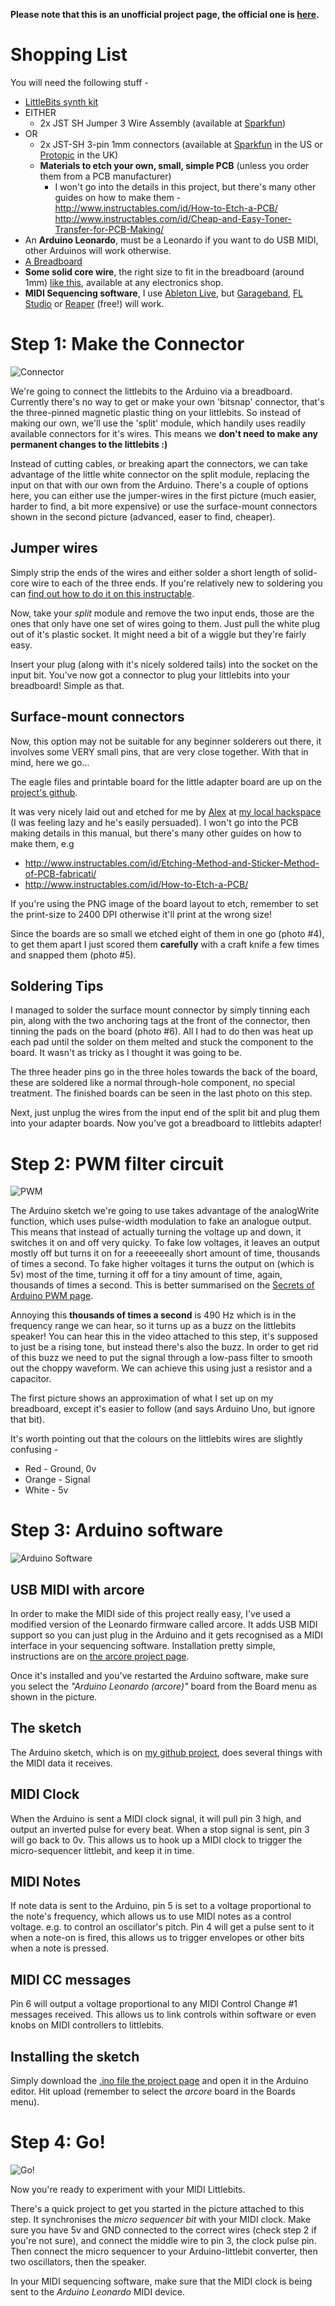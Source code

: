 **Please note that this is an unofficial project page, the official one is [here](http://www.instructables.com/id/USB-MIDI-Littlebits-synth/).**

# Shopping List

You will need the following stuff -

* [LittleBits synth kit](http://littlebits.cc/kits/synth-kit)
* EITHER
  * 2x JST SH Jumper 3 Wire Assembly (available at [Sparkfun](https://www.sparkfun.com/products/10358))
* OR
  * 2x JST-SH 3-pin 1mm connectors (available at [Sparkfun](https://www.sparkfun.com/products/10358) in the US or [Protopic](http://proto-pic.co.uk/connector-1-0mm-horizontal-3-pin/) in the UK)
  * **Materials to etch your own, small, simple PCB** (unless you order them from a PCB manufacturer)
    * I won't go into the details in this project, but there's many other guides on how to make them -
    http://www.instructables.com/id/How-to-Etch-a-PCB/
    http://www.instructables.com/id/Cheap-and-Easy-Toner-Transfer-for-PCB-Making/
* An **Arduino Leonardo**, must be a Leonardo if you want to do USB MIDI, other Arduinos will work otherwise.
* [A Breadboard](http://en.wikipedia.org/wiki/Breadboard)
* **Some solid core wire**, the right size to fit in the breadboard (around 1mm) [like this](http://www.hobbytronics.co.uk/breadboard-wire), available at any electronics shop.
* **MIDI Sequencing software**, I use [Ableton Live](http://www.ableton.com/), but [Garageband](https://www.apple.com/mac/garageband/), [FL Studio](http://www.image-line.com/flstudio/) or [Reaper](http://www.reaper.fm/) (free!) will work.

# Step 1: Make the Connector

![Connector](http://aknuds1.github.io/Littlebits-Arduino/assets/images/connector1.jpg "Connector")

We're going to connect the littlebits to the Arduino via a breadboard. Currently there's no way to get or make your own 'bitsnap' connector, that's the three-pinned magnetic plastic thing on your littlebits. So instead of making our own, we'll use the 'split' module, which handily uses readily available connectors for it's wires. This means we **don't need to make any permanent changes to the littlebits :)**

Instead of cutting cables, or breaking apart the connectors, we can take advantage of the little white connector on the split module, replacing the input on that with our own from the Arduino. There's a couple of options here, you can either use the jumper-wires in the first picture (much easier, harder to find, a bit more expensive) or use the surface-mount connectors shown in the second picture (advanced, easer to find, cheaper).

## Jumper wires

Simply strip the ends of the wires and either solder a short length of solid-core wire to each of the three ends. If you're relatively new to soldering you can [find out how to do it on this instructable](http://www.instructables.com/id/Soldering-wires-together/).

Now, take your *split* module and remove the two input ends, those are the ones that only have one set of wires going to them. Just pull the white plug out of it's plastic socket. It might need a bit of a wiggle but they're fairly easy.

Insert your plug (along with it's nicely soldered tails) into the socket on the input bit. You've now got a connector to plug your littlebits into your breadboard! Simple as that.

## Surface-mount connectors

Now, this option may not be suitable for any beginner solderers out there, it involves some VERY small pins, that are very close together. With that in mind, here we go…

The eagle files and printable board for the little adapter board are up on the [project's github](https://github.com/tub/Littlebits-Arduino/tree/master/adapter-board-files).

It was very nicely laid out and etched for me by [Alex](https://github.com/alexanderhosford) at [my local hackspace](http://www.buildbrighton.com/) (I was feeling lazy and he's easily persuaded). I won't go into the PCB making details in this manual, but there's many other guides on how to make them, e.g

* http://www.instructables.com/id/Etching-Method-and-Sticker-Method-of-PCB-fabricati/
* http://www.instructables.com/id/How-to-Etch-a-PCB/

If you're using the PNG image of the board layout to etch, remember to set the print-size to 2400 DPI otherwise it'll print at the wrong size!

Since the boards are so small we etched eight of them in one go (photo #4), to get them apart I just scored them **carefully** with a craft knife a few times and snapped them (photo #5).

## Soldering Tips

I managed to solder the surface mount connector by simply tinning each pin, along with the two anchoring tags at the front of the connector, then tinning the pads on the board (photo #6). All I had to do then was heat up each pad until the solder on them melted and stuck the component to the board. It wasn't as tricky as I thought it was going to be.

The three header pins go in the three holes towards the back of the board, these are soldered like a normal through-hole component, no special treatment. The finished boards can be seen in the last photo on this step.

Next, just unplug the wires from the input end of the split bit and plug them into your adapter boards. Now you've got a breadboard to littlebits adapter!

# Step 2: PWM filter circuit

![PWM](http://aknuds1.github.io/Littlebits-Arduino/assets/images/pwm1.jpg "PWM")

The Arduino sketch we're going to use takes advantage of the analogWrite function, which uses pulse-width modulation to fake an analogue output. This means that instead of actually turning the voltage up and down, it switches it on and off very quicky. To fake low voltages, it leaves an output mostly off but turns it on for a reeeeeeally short amount of time, thousands of times a second. To fake higher voltages it turns the output on (which is 5v) most of the time, turning it off for a tiny amount of time, again, thousands of times a second. This is better summarised on the [Secrets of Arduino PWM page](http://arduino.cc/en/Tutorial/SecretsOfArduinoPWM).

Annoying this **thousands of times a second** is 490 Hz which is in the frequency range we can hear, so it turns up as a buzz on the littlebits speaker! You can hear this in the video attached to this step, it's supposed to just be a rising tone, but instead there's also the buzz. In order to get rid of this buzz we need to put the signal through a low-pass filter to smooth out the choppy waveform. We can achieve this using just a resistor and a capacitor.

The first picture shows an approximation of what I set up on my breadboard, except it's easier to follow (and says Arduino Uno, but ignore that bit).

It's worth pointing out that the colours on the littlebits wires are slightly confusing -

* Red - Ground, 0v
* Orange - Signal
* White - 5v

# Step 3: Arduino software

![Arduino Software](http://aknuds1.github.io/Littlebits-Arduino/assets/images/arduino-software.jpg "Arduino Software")

## USB MIDI with arcore

In order to make the MIDI side of this project really easy, I've used a modified version of the Leonardo firmware called arcore. It adds USB MIDI support so you can just plug in the Arduino and it gets recognised as a MIDI interface in your sequencing software. Installation pretty simple, instructions are on [the arcore project page](https://github.com/rkistner/arcore).

Once it's installed and you've restarted the Arduino software, make sure you select the *"Arduino Leonardo (arcore)"* board from the Board menu as shown in the picture.

## The sketch

The Arduino sketch, which is on [my github project](https://github.com/tub/Littlebits-Arduino), does several things with the MIDI data it receives.

## MIDI Clock

When the Arduino is sent a MIDI clock signal, it will pull pin 3 high, and output an inverted pulse for every beat. When a stop signal is sent, pin 3 will go back to 0v. This allows us to hook up a MIDI clock to trigger the micro-sequencer littlebit, and keep it in time.

## MIDI Notes

If note data is sent to the Arduino, pin 5 is set to a voltage proportional to the note's frequency, which allows us to use MIDI notes as a control voltage. e.g. to control an oscillator's pitch. Pin 4 will get a pulse sent to it when a note-on is fired, this allows us to trigger envelopes or other bits when a note is pressed.

## MIDI CC messages

Pin 6 will output a voltage proportional to any MIDI Control Change #1 messages received. This allows us to link controls within software or even knobs on MIDI controllers to littlebits.

## Installing the sketch
Simply download the [.ino file the project page](https://github.com/tub/Littlebits-Arduino/blob/master/littleBitsMidiNotes.ino) and open it in the Arduino editor. Hit upload (remember to select the *arcore* board in the Boards menu).

# Step 4: Go!

![Go!](http://aknuds1.github.io/Littlebits-Arduino/assets/images/go.jpg "Go!")

Now you're ready to experiment with your MIDI Littlebits.

There's a quick project to get you started in the picture attached to this step. It synchronises the *micro sequencer bit* with your MIDI clock. Make sure you have 5v and GND connected to the correct wires (check step 2 if you're not sure), and connect the middle wire to pin 3, the clock pulse pin. Then connect the micro sequencer to your Arduino-littlebit converter, then two oscillators, then the speaker.

In your MIDI sequencing software, make sure that the MIDI clock is being sent to the *Arduino Leonardo* MIDI device.
